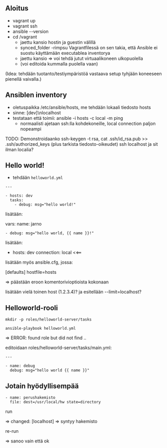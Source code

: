 

Aloitus
-------

   * vagrant up
   * vagrant ssh
   * ansible --version
   * cd /vagrant
      * jaettu kansio hostin ja guestin välillä
      * synced_folder -rimpsu Vagrantfilessä on sen takia, että Ansible ei suostu käyttämään executablea inventorya
      * jaettu kansio => voi tehdä jutut virtuaalikoneen ulkopuolella
      * (voi editoida kummalla puolella vaan)

(Idea: tehdään tuotanto/testiympäristöä vastaava setup tyhjään koneeseen pienellä vaivalla.)
 

Ansiblen inventory
------------------

   * oletuspaikka /etc/ansible/hosts, me tehdään lokaali tiedosto hosts
   * sinne: [dev]\nlocalhost 
   * testataan että toimii: ansible -i hosts -c local -m ping
      * normaalisti ajetaan ssh:lla kohdekoneille, local connection paljon nopeampi

TODO: Demonstroidaanko ssh-keygen -t rsa, cat .ssh/id_rsa.pub >> .ssh/authorized_keys (plus
tarkista tiedosto-oikeudet) ssh localhost ja sit ilman localia?



Hello world!
------------

   * tehdään `helloworld.yml`

    ---

    - hosts: dev
      tasks: 
        - debug: msg="hello world!"


lisätään:

  vars:
    name: jarno

    - debug: msg="hello world, {{ name }}!"


lisätään:

- hosts: dev
  connection: local <<==

lisätään myös ansible.cfg, jossa:

[defaults]
hostfile=hosts

=> päästään eroon komentorivioptioista kokonaan

lisätään vielä toinen host (1.2.3.4)? ja esitellään --limit=localhost?


Helloworld-rooli
----------------


    mkdir -p roles/helloworld-server/tasks
    
    ansible-playbook helloworld.yml
    
=> ERROR: found role but did not find ..

editoidaan roles/helloworld-server/tasks/main.yml:

    ---
    
    - name: debug
      debug: msg="hello world {{ name }}" 


Jotain hyödyllisempää
---------------------


    - name: perushakemisto
      file: dest=/usr/local/hw state=directory


run

=> changed: [localhost] => syntyy hakemisto

re-run

=> sanoo vain että ok












